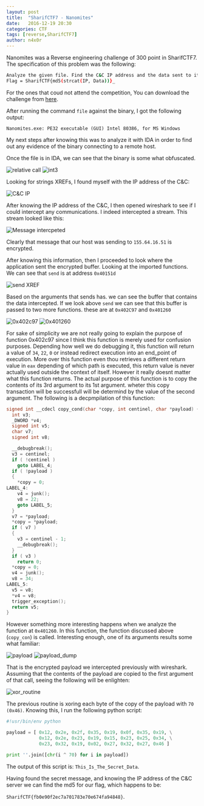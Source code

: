 ```yaml
---
layout: post
title:  "SharifCTF7 - Nanomites"
date:   2016-12-19 20:30
categories: CTF
tags: [reverse,SharifCTF7]
author: n4x0r
---
```


Nanomites was a Reverse engineering challenge of 300 point in SharifCTF7. The specification of this problem was the following: 

```bash
Analyze the given file. Find the C&C IP address and the data sent to it in plain text.
Flag = SharifCTF{md5(strcat(IP, Data))}_
```
For the ones that coud not attend the competition, You can download the challenge from [here](../files/Nanomites.exe).

After running the command `file` against the binary, I got the following output:

`Nanomites.exe: PE32 executable (GUI) Intel 80386, for MS Windows`

My next steps after knowing this was to analyze it with IDA in order to find  out any evidence of the binary connecting to a remote host.

Once the file is in IDA, we can see that the binary is some what obfuscated.

![relative call](https://github.com/n4x0r/n4x0r.github.io/raw/master/images/SharifCTF7/1.png)
![int3](https://github.com/n4x0r/n4x0r.github.io/raw/master/images/SharifCTF7/2.png)

Looking for strings XREFs, I found myself with the IP address of the C&C:

![C&C IP](https://github.com/n4x0r/n4x0r.github.io/raw/master/images/SharifCTF7/3.png)

After knowing the IP address of the C&C, I then opened wireshark to see if I could intercept any communications. I indeed intercepted a stream. This stream looked like this:

![Message intercpeted](https://github.com/n4x0r/n4x0r.github.io/raw/master/images/SharifCTF7/4.png)

Clearly that message that our host was sending to `155.64.16.51` is encrypted.

After knowing this information, then I proceeded to look where the application sent the encrypted buffer.
Looking at the imported functions. We can see that `send` is at address `0x40151d`

![send XREF](https://github.com/n4x0r/n4x0r.github.io/raw/master/images/SharifCTF7/5.png)

Based on the arguments that sends has. we can see the buffer that contains the data intercepted.
If we look above `send` we can see that this buffer is passed to two more functions. these are at `0x402C97` and `0x401260`

![0x402c97](https://github.com/n4x0r/n4x0r.github.io/raw/master/images/SharifCTF7/6.png)
![0x401260](https://github.com/n4x0r/n4x0r.github.io/raw/master/images/SharifCTF7/7.png)

For sake of simplicity we are not really going to explain the purpose of function 0x402c97 since I think this function is merely used for confusion purposes. Depending how well we do debugging it, this function will return a value of `34`, `22`, `0` or instead redirect execution into an end_point of execution. More over this function even thou retrieves a different return value in `eax` depending of which path is executed, this return value is never actually used outside the context of itself. However it really doesnt matter what this function returns. The actual purpose of this function is to copy the contents of its 3rd argument to its 1st argument. wheter this copy transaction will be successfull will be determind by the value of the second argument. The following is a decpmpilation of this function:

```c
signed int __cdecl copy_cond(char *copy, int centinel, char *payload) {
  int v3; 
  _DWORD *v4; 
  signed int v5; 
  char v7; 
  signed int v8; 

  __debugbreak();
  v3 = centinel;
  if ( !centinel )
    goto LABEL_4;
  if ( !payload )
  {
    *copy = 0;
LABEL_4:
    v4 = junk();
    v8 = 22;
    goto LABEL_5;
  }
  v7 = *payload;
  *copy = *payload;
  if ( v7 )
  {
    v3 = centinel - 1;
    __debugbreak();
  }
  if ( v3 )
    return 0;
  *copy = 0;
  v4 = junk();
  v8 = 34;
LABEL_5:
  v5 = v8;
  *v4 = v8;
  trigger_exception();
  return v5;
}
```

However something more interesting happens when we analyze the function at `0x401260`. In this function, the function discussed above (`copy_con`) is called. Interesting enough, one of its arguments results some what familiar:

![payload](https://github.com/n4x0r/n4x0r.github.io/raw/master/images/SharifCTF7/8.png)
![payload_dump](https://github.com/n4x0r/n4x0r.github.io/raw/master/images/SharifCTF7/9.png)

That is the encrypted payload we intercepted previously with wireshark. Assuming that the contents of the payload are copied to the first argument of that call, seeing the following will be enlighten:

![xor_routine](https://github.com/n4x0r/n4x0r.github.io/raw/master/images/SharifCTF7/10.png) 

The previous routine is xoring each byte of the copy of the payload with `70 (0x46)`. Knowing this, I run the following python script:

```python
#!usr/bin/env python

payload = [ 0x12, 0x2e, 0x2f, 0x35, 0x19, 0x0f, 0x35, 0x19, \
            0x12, 0x2e, 0x23, 0x19, 0x15, 0x23, 0x25, 0x34, \
            0x23, 0x32, 0x19, 0x02, 0x27, 0x32, 0x27, 0x46 ]

print ''.join([chr(i ^ 70) for i in payload])

```

The output of this script is: `This_Is_The_Secret_Data`.

Having found the secret message, and knowing the IP address of the C&C server we can find the md5 for our flag, which happens to be:

`SharifCTF{fb0e90f2ec7a701783e70e674fa94848}`.

